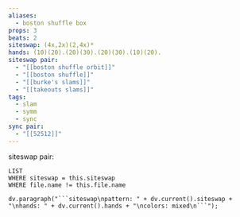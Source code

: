 ```yaml
---
aliases:
  - boston shuffle box
props: 3
beats: 2
siteswap: (4x,2x)(2,4x)*
hands: (10)(20).(20)(30).(20)(30).(10)(20).
siteswap pair:
  - "[[boston shuffle orbit]]"
  - "[[boston shuffle]]"
  - "[[burke's slams]]"
  - "[[takeouts slams]]"
tags:
  - slam
  - symm
  - sync
sync pair:
  - "[[52512]]"
---
```


siteswap pair:
```dataview
LIST
WHERE siteswap = this.siteswap
WHERE file.name != this.file.name
```
```dataviewjs
dv.paragraph("```siteswap\npattern: " + dv.current().siteswap + "\nhands: " + dv.current().hands + "\ncolors: mixed\n```");
```
